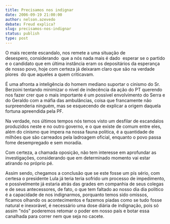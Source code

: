 ```yaml
---
title: Precisamos nos indignar
date: 2006-09-19 21:00:00
author: nelson.azevedo
debate: Freud explica?
slug: precisamos-nos-indignar
status: publish 
type: post
---
```


O mais recente escandalo, nos remete a uma situação de desespero, considerando  que a nós nada mais é dado  esperar se o partido e o candidato que em última instância eram os depositários da esperança de nosso povo, hoje com certeza já deixaram claro que são na verdade piores  do que aqueles a quem criticavam.


É uma afronta a inteligência do homem mediano suportar o cinismo do Sr. Berzoini tentando minimizar o nivel de indecência da ação do PT querendo nos fazer crer que o mais importante é um possivel envolvimento do Serra e do Geraldo com a máfia das ambulâncias, coisa que francamente não surpreenderia ninguém, mas se esquecendo de explicar a origem daquela fortuna apreendida pela PF.


Na verdade, nos últimos tempos nós temos visto um desfilar de escandalos produzidos neste e no outro governo, e o que existe de comum entre eles, além do cinismo que impera na nossa fauna politica, é a quantidade de milhões que são carreados pela ladroagem oficial, enquanto o povo passa fome desempregado e sem moradia.  


Com certeza, a chamada oposição, não tem interesse em aprofundar as investigações, considerando que em determinado momento vai estar atirando no próprio pé.


Assim sendo, chegamos a conclusão que se este fosse um pís sério, com certesa o presidente Lula já teria teria sofrido um processo de impedimento, e possivelmente já estaria atrás das grades em companhia de seus colegas  e de seus antecessores, de fato, o que tem faltado ao nosso dia dia politico é a capacidade de nos indignarmos, porquanto temos sido omissos, ficamos olhando os acontecimentos e fazemos piadas como se tudo fosse natural e inexorável, é necessário uma dose diária de indignação, pois só assim "nós" poderemos retomar o poder em nosso país e botar essa canalhada para correr nem que seja no cacete. 



